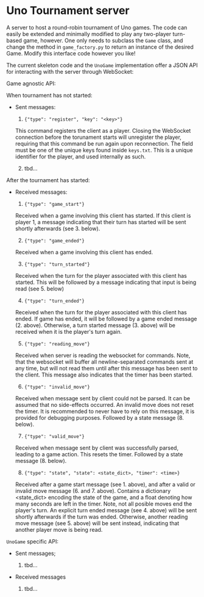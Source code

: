 # Uno Tournament server

A server to host a round-robin tournament of Uno games. The code can easily be extended and minimally modified to play any two-player turn-based game, however. One only needs to subclass the `Game` class, and change the method in `game_factory.py` to return an instance of the desired Game. Modify this interface code however you like!

The current skeleton code and the `UnoGame` implementation offer a JSON API for interacting with the server through WebSocket:

Game agnostic API:

When tournament has not started: 

 * Sent messages:
     1. `{"type": "register", "key": "<key>"}`

     This command registers the client as a player. Closing the WebSocket connection before the torunament starts will unregister the player, requiring that this command be run again upon reconnection. The <key> field must be one of the unique keys found inside `keys.txt`. This is a unique identifier for the player, and used internally as such.

     2. tbd...

After the tournament has started:
    
 * Received messages:
     1. `{"type": "game_start"}`

     Received when a game involving this client has started. If this client is player 1, a message indicating that their turn has started will be sent shortly afterwards (see 3. below).

     2. `{"type": "game_ended"}`

     Received when a game involving this client has ended.

     3. `{"type": "turn_started"}`

     Received when the turn for the player associated with this client has started. This will be followed by a message indicating that input is being read (see 5. below)

     4. `{"type": "turn_ended"}`

     Received when the turn for the player associated with this client has ended. If game has ended, it will be followed by a game ended message (2. above). Otherwise, a turn started message (3. above) will be received when it is the player's turn again.

     5. `{"type": "reading_move"}`

     Received when server is reading the websocket for commands. Note, that the websocket will buffer all newline-separated commands sent at any time, but will not read them until after this message has been sent to the client. This message also indicates that the timer has been started.

     6. `{"type": "invalid_move"}`

     Received when message sent by client could not be parsed. It can be assumed that no side-effects occurred. An invalid move does not reset the timer. It is recommended to never have to rely on this message, it is provided for debugging purposes. Followed by a state message (8. below).

     7. `{"type": "valid_move"}`

     Received when message sent by client was successfully parsed, leading to a game action. This resets the timer. Followed by a state message (8. below).

     8. `{"type": "state", "state": <state_dict>, "timer": <time>}`

     Received after a game start message (see 1. above), and after a valid or invalid move message (6. and 7. above). Contains a dictionary <state_dict> encoding the state of the game, and a float <time> denoting how many seconds are left in the timer. Note, not all posible moves end the player's turn. An explicit turn ended message (see 4. above) will be sent shortly afterwards if the turn was ended. Otherwise, another reading move message (see 5. above) will be sent instead, indicating that another player move is being read.

`UnoGame` specific API:
* Sent messages;
    1. tbd...

* Received messages
    1. tbd...
